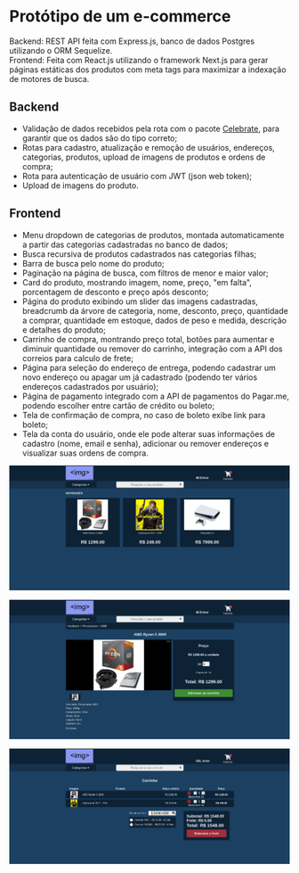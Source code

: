 # Protótipo de um e-commerce
Backend: REST API feita com Express.js, banco de dados Postgres utilizando o ORM Sequelize.</br>
Frontend: Feita com React.js utilizando o framework Next.js para gerar páginas estáticas dos produtos com meta tags para maximizar a indexação de motores de busca.

## Backend
- Validação de dados recebidos pela rota com o pacote [Celebrate](https://github.com/arb/celebrate), para garantir que os dados são do tipo correto;
- Rotas para cadastro, atualização e remoção de usuários, endereços, categorias, produtos, upload de imagens de produtos e ordens de compra;
- Rota para autenticação de usuário com JWT (json web token);
- Upload de imagens do produto.

## Frontend
- Menu dropdown de categorias de produtos, montada automaticamente a partir das categorias cadastradas no banco de dados;
- Busca recursiva de produtos cadastrados nas categorias filhas;
- Barra de busca pelo nome do produto;
- Paginação na página de busca, com filtros de menor e maior valor;
- Card do produto, mostrando imagem, nome, preço, "em falta", porcentagem de desconto e preço após desconto;
- Página do produto exibindo um slider das imagens cadastradas, breadcrumb da árvore de categoria, nome, desconto, preço, quantidade a comprar, quantidade em estoque, dados de peso e medida, descrição e detalhes do produto;
- Carrinho de compra, montrando preço total, botões para aumentar e diminuir quantidade ou remover do carrinho, integração com a API dos correios para calculo de frete;
- Página para seleção do endereço de entrega, podendo cadastrar um novo endereço ou apagar um já cadastrado (podendo ter vários endereços cadastrados por usuário);
- Página de pagamento integrado com a API de pagamentos do Pagar.me, podendo escolher entre cartão de crédito ou boleto;
- Tela de confirmação de compra, no caso de boleto exibe link para boleto;
- Tela da conta do usuário, onde ele pode alterar suas informações de cadastro (nome, email e senha), adicionar ou remover endereços e visualizar suas ordens de compra.

<p align="center">
  <img src="https://github.com/bruzt/exemplo-ecommerce/blob/master/ecommerce1.png?raw=true">
</p>
<p align="center">
  <img src="https://github.com/bruzt/exemplo-ecommerce/blob/master/ecommerce2.png?raw=true">
</p>
<p align="center">
  <img src="https://github.com/bruzt/exemplo-ecommerce/blob/master/ecommerce3.png?raw=true">
</p>
